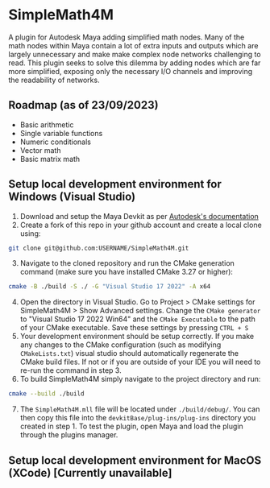 # SimpleMath4M
A plugin for Autodesk Maya adding simplified math nodes. Many of the math nodes within Maya contain a lot of extra inputs and outputs which are largely unnecessary and make make complex node networks challenging to read. This plugin seeks to solve this dilemma by adding nodes which are far more simplified, exposing only the necessary I/O channels and improving the readability of networks.

## Roadmap (as of 23/09/2023)
- Basic arithmetic
- Single variable functions
- Numeric conditionals
- Vector math
- Basic matrix math

## Setup local development environment for Windows (Visual Studio)
1) Download and setup the Maya Devkit as per [Autodesk's documentation](https://help.autodesk.com/view/MAYAUL/2024/ENU/?guid=Maya_SDK_Setting_up_your_build_Windows_environment_64_bit_html)
2) Create a fork of this repo in your github account and create a local clone using:
```bash
git clone git@github.com:USERNAME/SimpleMath4M.git
```
3) Navigate to the cloned repository and run the CMake generation command (make sure you have installed CMake 3.27 or higher):
```bash
cmake -B ./build -S ./ -G "Visual Studio 17 2022" -A x64
```
4) Open the directory in Visual Studio. Go to Project > CMake settings for SimpleMath4M > Show Advanced settings. Change the ``CMake generator`` to "Visual Studio 17 2022 Win64" and the ``CMake Executable`` to the path of your CMake executable. Save these settings by pressing ``CTRL + S``
5) Your development environment should be setup correctly. If you make any changes to the CMake configuration (such as modifying ``CMakeLists.txt``) visual studio should automatically regenerate the CMake build files. If not or if you are outside of your IDE you will need to re-run the command in step 3.
6) To build SimpleMath4M simply navigate to the project directory and run:
```bash
cmake --build ./build
```
7) The ``SimpleMath4M.mll`` file will be located under ``./build/debug/``. You can then copy this file into the ``devkitBase/plug-ins/plug-ins`` directory you created in step 1. To test the plugin, open Maya and load the plugin through the plugins manager.

## Setup local development environment for MacOS (XCode) [Currently unavailable]
